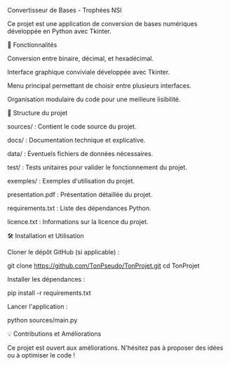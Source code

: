 Convertisseur de Bases - Trophées NSI

Ce projet est une application de conversion de bases numériques développée en Python avec Tkinter.

📌 Fonctionnalités

Conversion entre binaire, décimal, et hexadécimal.

Interface graphique conviviale développée avec Tkinter.

Menu principal permettant de choisir entre plusieurs interfaces.

Organisation modulaire du code pour une meilleure lisibilité.

📂 Structure du projet

sources/ : Contient le code source du projet.

docs/ : Documentation technique et explicative.

data/ : Éventuels fichiers de données nécessaires.

test/ : Tests unitaires pour valider le fonctionnement du projet.

exemples/ : Exemples d'utilisation du projet.

presentation.pdf : Présentation détaillée du projet.

requirements.txt : Liste des dépendances Python.

licence.txt : Informations sur la licence du projet.

🛠 Installation et Utilisation

Cloner le dépôt GitHub (si applicable) :

git clone https://github.com/TonPseudo/TonProjet.git
cd TonProjet

Installer les dépendances :

pip install -r requirements.txt

Lancer l'application :

python sources/main.py

💡 Contributions et Améliorations

Ce projet est ouvert aux améliorations. N'hésitez pas à proposer des idées ou à optimiser le code !
